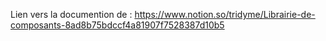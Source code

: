 Lien vers la documention de :
https://www.notion.so/tridyme/Librairie-de-composants-8ad8b75bdccf4a81907f7528387d10b5
